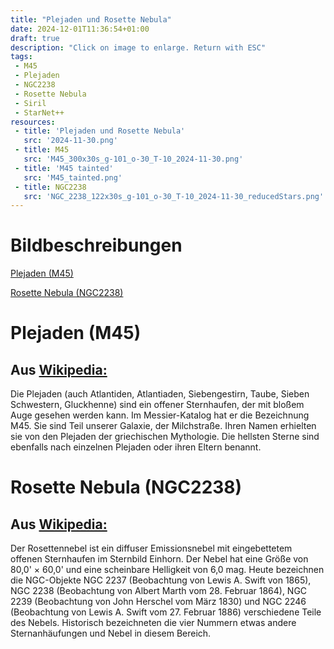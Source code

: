 ```yaml
---
title: "Plejaden und Rosette Nebula"
date: 2024-12-01T11:36:54+01:00
draft: true
description: "Click on image to enlarge. Return with ESC" 
tags:
 - M45
 - Plejaden
 - NGC2238
 - Rosette Nebula
 - Siril
 - StarNet++
resources:
 - title: 'Plejaden und Rosette Nebula'
   src: '2024-11-30.png'
 - title: M45
   src: 'M45_300x30s_g-101_o-30_T-10_2024-11-30.png'
 - title: 'M45 tainted'
   src: 'M45_tainted.png'
 - title: NGC2238
   src: 'NGC_2238_122x30s_g-101_o-30_T-10_2024-11-30_reducedStars.png'
---
```


# Bildbeschreibungen

[Plejaden (M45)](#plejaden-m45)

[Rosette Nebula (NGC2238)](#rosette-nebula-ngc2238)

# Plejaden (M45)

## Aus [Wikipedia:](https://de.wikipedia.org/wiki/Plejaden)
Die Plejaden (auch Atlantiden, Atlantiaden, Siebengestirn, Taube, Sieben Schwestern, Gluckhenne) sind ein offener Sternhaufen, der mit bloßem Auge gesehen werden kann. Im Messier-Katalog hat er die Bezeichnung M45. Sie sind Teil unserer Galaxie, der Milchstraße. Ihren Namen erhielten sie von den Plejaden der griechischen Mythologie. Die hellsten Sterne sind ebenfalls nach einzelnen Plejaden oder ihren Eltern benannt.

# Rosette Nebula (NGC2238)

## Aus [Wikipedia:](https://de.wikipedia.org/wiki/Rosettennebel)

Der Rosettennebel ist ein diffuser Emissionsnebel mit eingebettetem offenen Sternhaufen im Sternbild Einhorn. Der Nebel hat eine Größe von 80,0' × 60,0' und eine scheinbare Helligkeit von 6,0 mag. Heute bezeichnen die NGC-Objekte NGC 2237 (Beobachtung von Lewis A. Swift von 1865), NGC 2238 (Beobachtung von Albert Marth vom 28. Februar 1864), NGC 2239 (Beobachtung von John Herschel vom März 1830) und NGC 2246 (Beobachtung von Lewis A. Swift vom 27. Februar 1886) verschiedene Teile des Nebels. Historisch bezeichneten die vier Nummern etwas andere Sternanhäufungen und Nebel in diesem Bereich.
